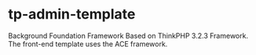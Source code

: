 # tp-admin-template
Background Foundation Framework Based on ThinkPHP 3.2.3 Framework.
The front-end template uses the ACE framework.
